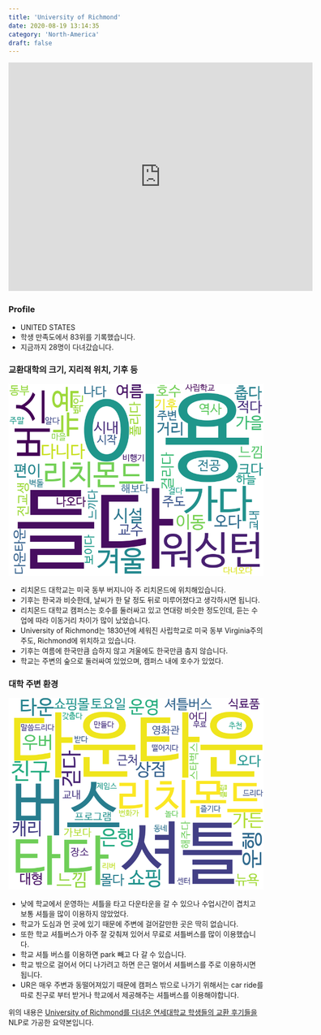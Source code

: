 ```yaml
---
title: 'University of Richmond'
date: 2020-08-19 13:14:35
category: 'North-America'
draft: false
---
```


<iframe
width="600"
height="450"
frameborder="0" style="border:0"
src="https://www.google.com/maps/embed/v1/place?key=AIzaSyC9e1AME-pVmWC4hBpFdu5S4dKzyepa3HQ&q=University+of+Richmond&center=37.5751669,-77.5407146&zoom=14" allowfullscreen>
</iframe>

### Profile

* UNITED STATES
* 학생 만족도에서 83위를 기록했습니다.
* 지금까지 28명이 다녀갔습니다. 

### 교환대학의 크기, 지리적 위치, 기후 등

![gen_info-WordCloud](../univ_wordclouds_okt/gen_info/US000232_gen_info_okt.png)

* 리치몬드 대학교는 미국 동부 버지니아 주 리치몬드에 위치해있습니다.
* 기후는 한국과 비슷한데, 날씨가 한 달 정도 뒤로 미루어졌다고 생각하시면 됩니다.
* 리치몬드 대학교 캠퍼스는 호수를 둘러싸고 있고 연대랑 비슷한 정도인데, 듣는 수업에 따라 이동거리 차이가 많이 났었습니다.
* University of Richmond는 1830년에 세워진 사립학교로 미국 동부 Virginia주의 주도, Richmond에 위치하고 있습니다.
* 기후는 여름에 한국만큼 습하지 않고 겨울에도 한국만큼 춥지 않습니다.
* 학교는 주변의 숲으로 둘러싸여 있었으며, 캠퍼스 내에 호수가 있었다.


### 대학 주변 환경

![env_info-WordCloud](../univ_wordclouds_okt/env_info/US000232_env_info_okt.png)

* 낮에 학교에서 운영하는 셔틀을 타고 다운타운을 갈 수 있으나 수업시간이 겹치고 보통 셔틀을 많이 이용하지 않았었다.
* 학교가 도심과 먼 곳에 있기 때문에 주변에 걸어갈만한 곳은 딱히 없습니다.
* 또한 학교 셔틀버스가 아주 잘 갖춰져 있어서 무료로 셔틀버스를 많이 이용했습니다.
* 학교 셔틀 버스를 이용하면 park 빼고 다 갈 수 있습니다.
* 학교 밖으로 걸어서 어디 나가려고 하면 은근 멀어서 셔틀버스를 주로 이용하시면 됩니다.
* UR은 매우 주변과 동떨어져있기 때문에 캠퍼스 밖으로 나가기 위해서는 car ride를 따로 친구로 부터 받거나 학교에서 제공해주는 셔틀버스를 이용해야합니다.


위의 내용은 [University of Richmond를 다녀온 연세대학교 학생들의 교환 후기들을](http://oia.yonsei.ac.kr/partner/expReport.asp?ucode=US000232&bgbn=A) NLP로 가공한 요약본입니다. 
